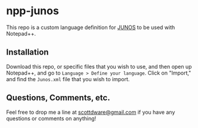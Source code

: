 # npp-junos

This repo is a custom language definition for [JUNOS][1] to be used with Notepad++.

## Installation

Download this repo, or specific files that you wish to use, and then 
open up Notepad++, and go to `Language > Define your language`. Click on 
"Import," and find the `Junos.xml` file that you wish to import.

## Questions, Comments, etc.

Feel free to drop me a line at scottdware@gmail.com if you have any questions
or comments on anything!

[1]: http://www.juniper.net/us/en/community/junos/ "JUNOS"